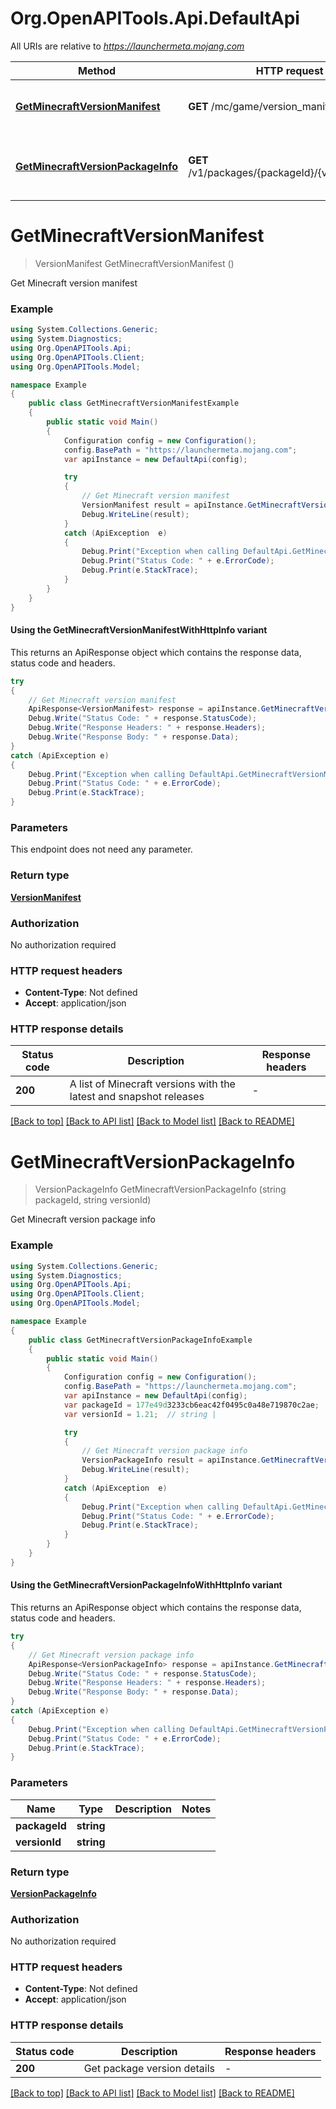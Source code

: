 # Org.OpenAPITools.Api.DefaultApi

All URIs are relative to *https://launchermeta.mojang.com*

| Method | HTTP request | Description |
|--------|--------------|-------------|
| [**GetMinecraftVersionManifest**](DefaultApi.md#getminecraftversionmanifest) | **GET** /mc/game/version_manifest.json | Get Minecraft version manifest |
| [**GetMinecraftVersionPackageInfo**](DefaultApi.md#getminecraftversionpackageinfo) | **GET** /v1/packages/{packageId}/{versionId}.json | Get Minecraft version package info |

<a id="getminecraftversionmanifest"></a>
# **GetMinecraftVersionManifest**
> VersionManifest GetMinecraftVersionManifest ()

Get Minecraft version manifest

### Example
```csharp
using System.Collections.Generic;
using System.Diagnostics;
using Org.OpenAPITools.Api;
using Org.OpenAPITools.Client;
using Org.OpenAPITools.Model;

namespace Example
{
    public class GetMinecraftVersionManifestExample
    {
        public static void Main()
        {
            Configuration config = new Configuration();
            config.BasePath = "https://launchermeta.mojang.com";
            var apiInstance = new DefaultApi(config);

            try
            {
                // Get Minecraft version manifest
                VersionManifest result = apiInstance.GetMinecraftVersionManifest();
                Debug.WriteLine(result);
            }
            catch (ApiException  e)
            {
                Debug.Print("Exception when calling DefaultApi.GetMinecraftVersionManifest: " + e.Message);
                Debug.Print("Status Code: " + e.ErrorCode);
                Debug.Print(e.StackTrace);
            }
        }
    }
}
```

#### Using the GetMinecraftVersionManifestWithHttpInfo variant
This returns an ApiResponse object which contains the response data, status code and headers.

```csharp
try
{
    // Get Minecraft version manifest
    ApiResponse<VersionManifest> response = apiInstance.GetMinecraftVersionManifestWithHttpInfo();
    Debug.Write("Status Code: " + response.StatusCode);
    Debug.Write("Response Headers: " + response.Headers);
    Debug.Write("Response Body: " + response.Data);
}
catch (ApiException e)
{
    Debug.Print("Exception when calling DefaultApi.GetMinecraftVersionManifestWithHttpInfo: " + e.Message);
    Debug.Print("Status Code: " + e.ErrorCode);
    Debug.Print(e.StackTrace);
}
```

### Parameters
This endpoint does not need any parameter.
### Return type

[**VersionManifest**](VersionManifest.md)

### Authorization

No authorization required

### HTTP request headers

 - **Content-Type**: Not defined
 - **Accept**: application/json


### HTTP response details
| Status code | Description | Response headers |
|-------------|-------------|------------------|
| **200** | A list of Minecraft versions with the latest and snapshot releases |  -  |

[[Back to top]](#) [[Back to API list]](../README.md#documentation-for-api-endpoints) [[Back to Model list]](../README.md#documentation-for-models) [[Back to README]](../README.md)

<a id="getminecraftversionpackageinfo"></a>
# **GetMinecraftVersionPackageInfo**
> VersionPackageInfo GetMinecraftVersionPackageInfo (string packageId, string versionId)

Get Minecraft version package info

### Example
```csharp
using System.Collections.Generic;
using System.Diagnostics;
using Org.OpenAPITools.Api;
using Org.OpenAPITools.Client;
using Org.OpenAPITools.Model;

namespace Example
{
    public class GetMinecraftVersionPackageInfoExample
    {
        public static void Main()
        {
            Configuration config = new Configuration();
            config.BasePath = "https://launchermeta.mojang.com";
            var apiInstance = new DefaultApi(config);
            var packageId = 177e49d3233cb6eac42f0495c0a48e719870c2ae;  // string | 
            var versionId = 1.21;  // string | 

            try
            {
                // Get Minecraft version package info
                VersionPackageInfo result = apiInstance.GetMinecraftVersionPackageInfo(packageId, versionId);
                Debug.WriteLine(result);
            }
            catch (ApiException  e)
            {
                Debug.Print("Exception when calling DefaultApi.GetMinecraftVersionPackageInfo: " + e.Message);
                Debug.Print("Status Code: " + e.ErrorCode);
                Debug.Print(e.StackTrace);
            }
        }
    }
}
```

#### Using the GetMinecraftVersionPackageInfoWithHttpInfo variant
This returns an ApiResponse object which contains the response data, status code and headers.

```csharp
try
{
    // Get Minecraft version package info
    ApiResponse<VersionPackageInfo> response = apiInstance.GetMinecraftVersionPackageInfoWithHttpInfo(packageId, versionId);
    Debug.Write("Status Code: " + response.StatusCode);
    Debug.Write("Response Headers: " + response.Headers);
    Debug.Write("Response Body: " + response.Data);
}
catch (ApiException e)
{
    Debug.Print("Exception when calling DefaultApi.GetMinecraftVersionPackageInfoWithHttpInfo: " + e.Message);
    Debug.Print("Status Code: " + e.ErrorCode);
    Debug.Print(e.StackTrace);
}
```

### Parameters

| Name | Type | Description | Notes |
|------|------|-------------|-------|
| **packageId** | **string** |  |  |
| **versionId** | **string** |  |  |

### Return type

[**VersionPackageInfo**](VersionPackageInfo.md)

### Authorization

No authorization required

### HTTP request headers

 - **Content-Type**: Not defined
 - **Accept**: application/json


### HTTP response details
| Status code | Description | Response headers |
|-------------|-------------|------------------|
| **200** | Get package version details |  -  |

[[Back to top]](#) [[Back to API list]](../README.md#documentation-for-api-endpoints) [[Back to Model list]](../README.md#documentation-for-models) [[Back to README]](../README.md)

